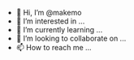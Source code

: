 - 👋 Hi, I’m @makemo
- 👀 I’m interested in ...
- 🌱 I’m currently learning ...
- 💞️ I’m looking to collaborate on ...
- 📫 How to reach me ...

<!---
makemo/makemo is a ✨ special ✨ repository because its `README.md` (this file) appears on your GitHub profile.
You can click the Preview link to take a look at your changes.
--->
